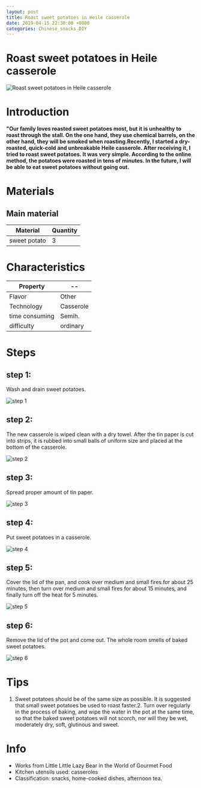 ```yaml
---
layout: post
title: Roast sweet potatoes in Heile casserole
date: 2019-04-15 22:30:00 +0800
categories: Chinese_snacks_DIY
---
```


# Roast sweet potatoes in Heile casserole

![Roast sweet potatoes in Heile casserole]({{site.baseurl}}/img/433927/433927.jpg)

# Introduction

**"Our family loves roasted sweet potatoes most, but it is unhealthy to roast through the stall. On the one hand, they use chemical barrels, on the other hand, they will be smoked when roasting.Recently, I started a dry-roasted, quick-cold and unbreakable Heile casserole. After receiving it, I tried to roast sweet potatoes. It was very simple. According to the online method, the potatoes were roasted in tens of minutes. In the future, I will be able to eat sweet potatoes without going out.**

# Materials


## Main material

Material|Quantity
--|--
sweet potato|3

# Characteristics

Property|--
--|--
Flavor|Other
Technology|Casserole
time consuming|Semih.
difficulty|ordinary

# Steps

## step 1:

Wash and drain sweet potatoes.

![step 1]({{site.baseurl}}/img/433927/1.jpg)

## step 2:

The new casserole is wiped clean with a dry towel. After the tin paper is cut into strips, it is rubbed into small balls of uniform size and placed at the bottom of the casserole.

![step 2]({{site.baseurl}}/img/433927/2.jpg)

## step 3:

Spread proper amount of tin paper.

![step 3]({{site.baseurl}}/img/433927/3.jpg)

## step 4:

Put sweet potatoes in a casserole.

![step 4]({{site.baseurl}}/img/433927/4.jpg)

## step 5:

Cover the lid of the pan, and cook over medium and small fires for about 25 minutes, then turn over medium and small fires for about 15 minutes, and finally turn off the heat for 5 minutes.

![step 5]({{site.baseurl}}/img/433927/5.jpg)

## step 6:

Remove the lid of the pot and come out. The whole room smells of baked sweet potatoes.

![step 6]({{site.baseurl}}/img/433927/6.jpg)

# Tips

1. Sweet potatoes should be of the same size as possible. It is suggested that small sweet potatoes be used to roast faster.2. Turn over regularly in the process of baking, and wipe the water in the pot at the same time, so that the baked sweet potatoes will not scorch, nor will they be wet, moderately dry, soft, glutinous and sweet.

# Info

- Works from Little Little Lazy Bear in the World of Gourmet Food
- Kitchen utensils used: casseroles
- Classification: snacks, home-cooked dishes, afternoon tea.